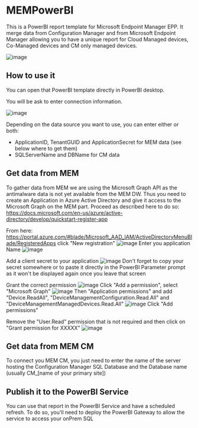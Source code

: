 # MEMPowerBI
This is a PowerBI report template for Microsoft Endpoint Manager EPP. It merge data from Configuration Manager and from Microsoft Endpoint Manager allowing you to have a unique report for Cloud Managed devices, Co-Managed devices and CM only managed devices.

![image](https://user-images.githubusercontent.com/48328018/124558003-6fcb5c80-de3a-11eb-977f-73063888a096.png)

## How to use it
You can open that PowerBI template directly in PowerBI desktop.

You will be ask to enter connection information. 

![image](https://user-images.githubusercontent.com/48328018/124548338-deee8400-de2d-11eb-9fca-4d95cd33befe.png)

Depending on the data source you want to use, you can enter either or both:
  - ApplicationID, TenantGUID and ApplicationSecret for MEM data (see below where to get them)
  - SQLServerName and DBName for CM data

## Get data from MEM
To gather data from MEM we are using the Microsoft Graph API as the antimalware data is not yet available from the MEM DW.
Thus you need to create an Application in Azure Active Directory and give it access to the Microsoft Graph on the MEM part. Proceed as described here to do so: https://docs.microsoft.com/en-us/azure/active-directory/develop/quickstart-register-app

From here: https://portal.azure.com/#blade/Microsoft_AAD_IAM/ActiveDirectoryMenuBlade/RegisteredApps
click "New registration"
![image](https://user-images.githubusercontent.com/48328018/124559936-883c7680-de3c-11eb-82fe-4dc0b75d380f.png)
Enter you application Name
![image](https://user-images.githubusercontent.com/48328018/124560064-b0c47080-de3c-11eb-9015-8881f2a32a8c.png)

Add a client secret to your application
![image](https://user-images.githubusercontent.com/48328018/124560367-039e2800-de3d-11eb-8a90-418735379610.png)
Don't forget to copy your secret somewhere or to paste it directly in the PowerBI Parameter prompt as it won't be displayed again once you leave that screen

Grant the correct permission
![image](https://user-images.githubusercontent.com/48328018/124561320-0baa9780-de3e-11eb-855e-8a5c44924692.png)
Click "Add a permission", select "Microsoft Graph"
![image](https://user-images.githubusercontent.com/48328018/124561389-20872b00-de3e-11eb-851e-e932bbaa9fcb.png)
Then "Application permissions" and add "Device.ReadAll", "DeviceManagementConfiguration.Read.All" and "DeviceManagementManagedDevices.Read.All"
![image](https://user-images.githubusercontent.com/48328018/124564866-c6886480-de41-11eb-977c-835757e1a970.png)
Click "Add permissions" 

Remove the "User.Read" permission that is not required and then click on "Grant permission for XXXXX"
![image](https://user-images.githubusercontent.com/48328018/124561785-8ffd1a80-de3e-11eb-8104-1815947001cd.png)



## Get data from MEM CM
To connect you MEM CM, you just need to enter the name of the server hosting the Configuration Manager SQL Database and the Database name (usually CM_[name of your primary site])

## Publish it to the PowerBI Service
You can use that report in the PowerBI Service and have a scheduled refresh. To do so, you'll need to deploy the PowerBI Gateway to allow the service to access your onPrem SQL
